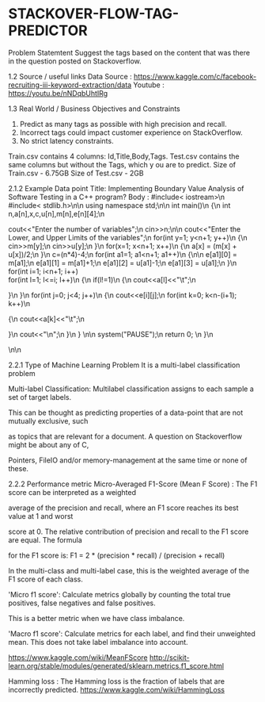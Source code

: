 # STACKOVER-FLOW-TAG-PREDICTOR

Problem Statemtent
Suggest the tags based on the content that was there in the question posted on Stackoverflow.

1.2 Source / useful links
Data Source : https://www.kaggle.com/c/facebook-recruiting-iii-keyword-extraction/data
Youtube : https://youtu.be/nNDqbUhtIRg

1.3 Real World / Business Objectives and Constraints
1. Predict as many tags as possible with high precision and recall.
2. Incorrect tags could impact customer experience on StackOverflow.
3. No strict latency constraints.

Train.csv contains 4 columns: Id,Title,Body,Tags.
Test.csv contains the same columns but without the Tags, which y
ou are to predict.
Size of Train.csv - 6.75GB
Size of Test.csv - 2GB

2.1.2 Example Data point
Title: Implementing Boundary Value Analysis of Software Testing
 in a C++ program?
Body :
#include<
 iostream>\n
 #include<
 stdlib.h>\n\n
 using namespace std;\n\n
 int main()\n
 {\n
 int n,a[n],x,c,u[n],m[n],e[n][4];\n

 cout<<"Enter the number of variables";\n
 cin>>n;\n\n
 cout<<"Enter the Lower, and Upper Limits
 of the variables";\n
 for(int y=1; y<n+1; y++)\n
 {\n
 cin>>m[y];\n
 cin>>u[y];\n
 }\n
 for(x=1; x<n+1; x++)\n
 {\n
 a[x] = (m[x] + u[x])/2;\n
 }\n
 c=(n*4)-4;\n
 for(int a1=1; a1<n+1; a1++)\n
 {\n\n
 e[a1][0] = m[a1];\n
 e[a1][1] = m[a1]+1;\n
 e[a1][2] = u[a1]-1;\n
 e[a1][3] = u[a1];\n
 }\n
 for(int i=1; i<n+1; i++)\
 for(int l=1; l<=i; l++)\n
 {\n
 if(l!=1)\n
 {\n
 cout<<a[l]<<"\\t";\n

 }\n
 }\n
 for(int j=0; j<4; j++)\n
 {\n
 cout<<e[i][j];\n
 for(int k=0; k<n-(i+1); k++)\n

 {\n
 cout<<a[k]<<"\\t";\n

 }\n
 cout<<"\\n";\n
 }\n
 } \n\n
 system("PAUSE");\n
 return 0; \n
 }\n

\n\n

2.2.1 Type of Machine Learning Problem
It is a multi-label classification problem

Multi-label Classification: Multilabel classification assigns to each sample a set of target labels.

This can be thought as predicting properties of a data-point that are not mutually exclusive, such

as topics that are relevant for a document. A question on Stackoverflow might be about any of C,

Pointers, FileIO and/or memory-management at the same time or none of these. 

2.2.2 Performance metric
Micro-Averaged F1-Score (Mean F Score) : The F1 score can be interpreted as a weighted

average of the precision and recall, where an F1 score reaches its best value at 1 and worst

score at 0. The relative contribution of precision and recall to the F1 score are equal. The formula

for the F1 score is:
F1 = 2 * (precision * recall) / (precision + recall)

In the multi-class and multi-label case, this is the weighted average of the F1 score of each
class.

'Micro f1 score':
Calculate metrics globally by counting the total true positives, false negatives and false positives.

This is a better metric when we have class imbalance.

'Macro f1 score':
Calculate metrics for each label, and find their unweighted mean. This does not take label
imbalance into account.

https://www.kaggle.com/wiki/MeanFScore
http://scikit-learn.org/stable/modules/generated/sklearn.metrics.f1_score.html

Hamming loss : The Hamming loss is the fraction of labels that are incorrectly predicted.
https://www.kaggle.com/wiki/HammingLoss
